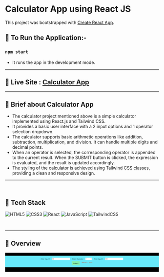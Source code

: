# Calculator App using React JS

This project was bootstrapped with [Create React App](https://github.com/facebook/create-react-app).

## 📌 To Run the Application:-

### `npm start`
- It runs the app in the development mode.

<hr>

## 📌 Live Site : [Calculator App](https://calculator-react-madhavsahi.netlify.app/ "Live Link")

<hr>

## 📌 Brief about Calculator App

- The calculator project mentioned above is a simple calculator implemented using React.js and Tailwind CSS. 
- It provides a basic user interface with a 2 input options and 1 operator selection dropdown.
- The calculator supports basic arithmetic operations like addition, subtraction, multiplication, and division. It can handle multiple digits and decimal points. 
- When an operator is selected, the corresponding operator is appended to the current result. When the SUBMIT button is clicked, the expression is evaluated, and the result is updated accordingly. 
- The styling of the calculator is achieved using Tailwind CSS classes, providing a clean and responsive design.
 
<hr>
<br>

## 📌 Tech Stack
![HTML5](https://img.shields.io/badge/html5-%23E34F26.svg?style=for-the-badge&logo=html5&logoColor=white)
![CSS3](https://img.shields.io/badge/css3-%231572B6.svg?style=for-the-badge&logo=css3&logoColor=white)
![React](https://img.shields.io/badge/react-%2320232a.svg?style=for-the-badge&logo=react&logoColor=%2361DAFB)
![JavaScript](https://img.shields.io/badge/javascript-%23323330.svg?style=for-the-badge&logo=javascript&logoColor=%23F7DF1E)
![TailwindCSS](https://img.shields.io/badge/tailwindcss-%2338B2AC.svg?style=for-the-badge&logo=tailwind-css&logoColor=white)

<br>
<hr>

## 📌 Overview
![First page screenshot](./assets/first-page-ss.PNG)

<br>